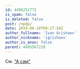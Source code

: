 ```yaml
---
id: 4496251772
is_spam: false
is_deleted: false
post: /npdp/
date: 2019-06-10T09:27:54Z
author_fullname: 'Ivan Grishaev'
author_nickname: 'igrishaev'
author_is_anon: false
parent: 4495567210
---
```


<p>См. <a href="http://maximilyahov.ru/blog/all/up-yours/" rel="nofollow noopener" title="http://maximilyahov.ru/blog/all/up-yours/">"А сам"</a></p>
